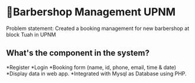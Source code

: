 # 💈Barbershop Management UPNM 

Problem statement: Created a booking management for new barbershop at block Tuah in UPNM

## What's the component in the system?
*Register
*Login
*Booking form (name, id, phone, email, time & date)
*Display data in web app. 
*Integrated with Mysql as Database using PHP.

